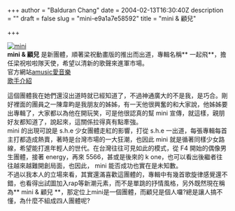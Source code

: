 +++
author = "Balduran Chang"
date = 2004-02-13T16:30:40Z
description = ""
draft = false
slug = "mini-e9a1a7e58592"
title = "mini & 顧兒"

+++


[![](http://www.amusic.com.tw/images/singer-pic-006.gif "mini")](http://www.amusic.com.tw/index.htm "amusic")  
**mini & 顧兒** 是新團體，順著梁祝動畫版的推出而出道，專輯名稱** 一起飛**，擔任梁祝啦啦隊天使，希望以清新的歌聲來進軍市場。  
 官方網站[amusic愛音樂](http://www.amusic.com.tw/index.htm "amusic")  
[歌手介紹](http://www.amusic.com.tw/singer-index.htm "intro")

  
 這個團體我在她們還沒出道時就已經知道了，不過神通廣大的不是我，是巧合。剛好裡面的團員之一陳韋畇是我朋友的姊姊，有一天他很興奮的和大家說，他姊姊要出專輯了，大家都以為他在開玩笑，可是他很認真的幫 mini 宣傳，就這樣，親朋好友都知道了，說起來，這關係拉得真有點牽強。  
 mini 的出現可說是 s.h.e 少女團體走紅的影響，打從 s.h.e 一出道，每張專輯每首主打都造成熱賣，著時是台灣市場的一大狂潮，也因此 mini 就是循著同樣少女路線，希望能打進年輕人的世代。在台灣往往可見如此的模式，從 F4 開始的偶像男生團體，接著 energy，再來 5566，甚或是後來的 k one，也可以看出後繼者往往越來越難開創局面，也因此， mini 能否成功也實在是未知數。  
 不過以我本人的立場來看，其實還滿喜歡這團體的，專輯中有幾首歌旋律感覺還不錯，也看得出試圖加入rap等新潮元素，而不是單跳的抒情風格，另外既然現在稱為** mini & 顧兒 **，那定位上mini是一個團體，而顧兒是個人囉?總是讓人搞不懂，為什麼不組成四人團體呢?

